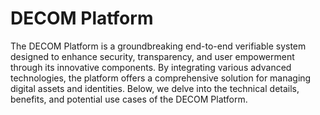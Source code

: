 # DECOM Platform
The DECOM Platform is a groundbreaking end-to-end verifiable system designed to enhance security, transparency, and user empowerment through its innovative components. By integrating various advanced technologies, the platform offers a comprehensive solution for managing digital assets and identities.  Below, we delve into the technical details, benefits, and potential use cases of the DECOM Platform.

